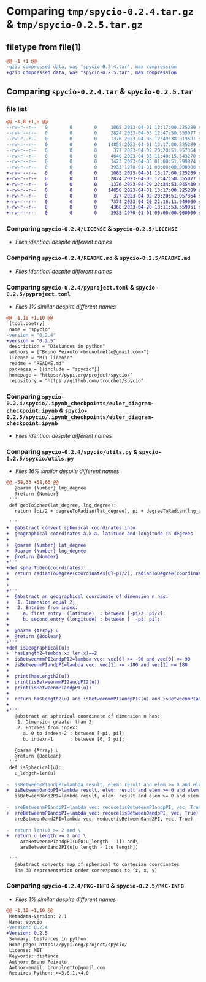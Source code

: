 # Comparing `tmp/spycio-0.2.4.tar.gz` & `tmp/spycio-0.2.5.tar.gz`

## filetype from file(1)

```diff
@@ -1 +1 @@
-gzip compressed data, was "spycio-0.2.4.tar", max compression
+gzip compressed data, was "spycio-0.2.5.tar", max compression
```

## Comparing `spycio-0.2.4.tar` & `spycio-0.2.5.tar`

### file list

```diff
@@ -1,8 +1,8 @@
--rw-r--r--   0        0        0     1065 2023-04-01 13:17:00.225289 spycio-0.2.4/LICENSE
--rw-r--r--   0        0        0     2824 2023-04-05 12:47:50.355077 spycio-0.2.4/README.md
--rw-r--r--   0        0        0     1376 2023-04-05 12:49:38.919501 spycio-0.2.4/pyproject.toml
--rw-r--r--   0        0        0    14858 2023-04-01 13:17:00.225289 spycio-0.2.4/spycio/.ipynb_checkpoints/euler_diagram-checkpoint.ipynb
--rw-r--r--   0        0        0      377 2023-04-02 20:20:51.957364 spycio-0.2.4/spycio/__init__.py
--rw-r--r--   0        0        0     4640 2023-04-05 11:40:15.343270 spycio-0.2.4/spycio/spycio.py
--rw-r--r--   0        0        0     3423 2023-04-05 01:00:51.299874 spycio-0.2.4/spycio/utils.py
--rw-r--r--   0        0        0     3933 1970-01-01 00:00:00.000000 spycio-0.2.4/PKG-INFO
+-rw-r--r--   0        0        0     1065 2023-04-01 13:17:00.225289 spycio-0.2.5/LICENSE
+-rw-r--r--   0        0        0     2824 2023-04-05 12:47:50.355077 spycio-0.2.5/README.md
+-rw-r--r--   0        0        0     1376 2023-04-20 22:34:53.045430 spycio-0.2.5/pyproject.toml
+-rw-r--r--   0        0        0    14858 2023-04-01 13:17:00.225289 spycio-0.2.5/spycio/.ipynb_checkpoints/euler_diagram-checkpoint.ipynb
+-rw-r--r--   0        0        0      377 2023-04-02 20:20:51.957364 spycio-0.2.5/spycio/__init__.py
+-rw-r--r--   0        0        0     7374 2023-04-20 22:16:11.949060 spycio-0.2.5/spycio/spycio.py
+-rw-r--r--   0        0        0     4368 2023-04-20 18:11:53.559951 spycio-0.2.5/spycio/utils.py
+-rw-r--r--   0        0        0     3933 1970-01-01 00:00:00.000000 spycio-0.2.5/PKG-INFO
```

### Comparing `spycio-0.2.4/LICENSE` & `spycio-0.2.5/LICENSE`

 * *Files identical despite different names*

### Comparing `spycio-0.2.4/README.md` & `spycio-0.2.5/README.md`

 * *Files identical despite different names*

### Comparing `spycio-0.2.4/pyproject.toml` & `spycio-0.2.5/pyproject.toml`

 * *Files 1% similar despite different names*

```diff
@@ -1,10 +1,10 @@
 [tool.poetry]
 name = "spycio"
-version = "0.2.4"
+version = "0.2.5"
 description = "Distances in python"
 authors = ["Bruno Peixoto <brunolnetto@gmail.com>"]
 license = "MIT license"
 readme = "README.md"
 packages = [{include = "spycio"}]
 homepage = "https://pypi.org/project/spycio/"
 repository = "https://github.com/trouchet/spycio"
```

### Comparing `spycio-0.2.4/spycio/.ipynb_checkpoints/euler_diagram-checkpoint.ipynb` & `spycio-0.2.5/spycio/.ipynb_checkpoints/euler_diagram-checkpoint.ipynb`

 * *Files identical despite different names*

### Comparing `spycio-0.2.4/spycio/utils.py` & `spycio-0.2.5/spycio/utils.py`

 * *Files 16% similar despite different names*

```diff
@@ -58,33 +58,66 @@
   @param {Number} lng_degree
   @return {Number}
 '''
 def geoToSpher(lat_degree, lng_degree):
   return [pi/2 + degreeToRadian(lat_degree), pi + degreeToRadian(lng_degree)]
 
 '''
+  @abstract convert spherical coordinates into 
+  geographical coordinates a.k.a. latitude and longitude in degrees
+ 
+  @param {Number} lat_degree
+  @param {Number} lng_degree
+  @return {Number}
+'''
+def spherToGeo(coordinates):
+  return radianToDegree(coordinates[0]-pi/2), radianToDegree(coordinates[1]-pi)
+
+
+'''
+  @abstract an geographical coordinate of dimension n has:
+   1. Dimension equal 2;
+   2. Entries from index:
+     a. first entry  (latitude)  : between [-pi/2, pi/2];
+     b. second entry (longitude) : between [  -pi, pi];
+ 
+  @param {Array} u
+  @return {Boolean}
+'''
+def isGeographical(u):
+  hasLength2=lambda x: len(x)==2
+  isBetweenmmPI2andpPI2=lambda vec: vec[0] >= -90 and vec[0] <= 90
+  isBetweenmPIandpPI=lambda vec: vec[1] >= -180 and vec[1] <= 180
+  
+  print(hasLength2(u))
+  print(isBetweenmmPI2andpPI2(u))
+  print(isBetweenmPIandpPI(u))
+
+  return hasLength2(u) and isBetweenmmPI2andpPI2(u) and isBetweenmPIandpPI(u)
+
+'''
   @abstract an spherical coordinate of dimension n has:
    1. Dimension greater than 2;
    2. Entries from index:
      a. 0 to indexn-2 : between [-pi, pi];
      b. indexn-1      : between [0, 2 pi];
  
   @param {Array} u
   @return {Boolean}
 '''
 def isSpherical(u):
   u_length=len(u)
 
-  isBetweenmPIandpPI=lambda result, elem: result and elem >= 0 and elem <= pi
+  isBetween0andpPI=lambda result, elem: result and elem >= 0 and elem <= pi
   isBetween0and2PI=lambda result, elem: result and elem >= 0 and elem <= 2 * pi
   
-  areBetweenmPIandpPI=lambda vec: reduce(isBetweenmPIandpPI, vec, True)
+  areBetweenmPIandpPI=lambda vec: reduce(isBetween0andpPI, vec, True)
   areBetween0and2PI=lambda vec: reduce(isBetween0and2PI, vec, True)
 
-  return len(u) >= 2 and \
+  return u_length >= 2 and \
     areBetweenmPIandpPI(u[0:u_length - 1]) and\
     areBetween0and2PI(u[u_length - 1:u_length])
 
 '''
   @abstract converts map of spherical to cartesian coordinates
   The 3D representation order corresponds to (z, x, y)
```

### Comparing `spycio-0.2.4/PKG-INFO` & `spycio-0.2.5/PKG-INFO`

 * *Files 1% similar despite different names*

```diff
@@ -1,10 +1,10 @@
 Metadata-Version: 2.1
 Name: spycio
-Version: 0.2.4
+Version: 0.2.5
 Summary: Distances in python
 Home-page: https://pypi.org/project/spycio/
 License: MIT
 Keywords: distance
 Author: Bruno Peixoto
 Author-email: brunolnetto@gmail.com
 Requires-Python: >=3.8.1,<4.0
```

